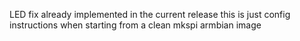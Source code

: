 LED fix already implemented in the current release this is just config instructions when starting from a clean mkspi armbian image
